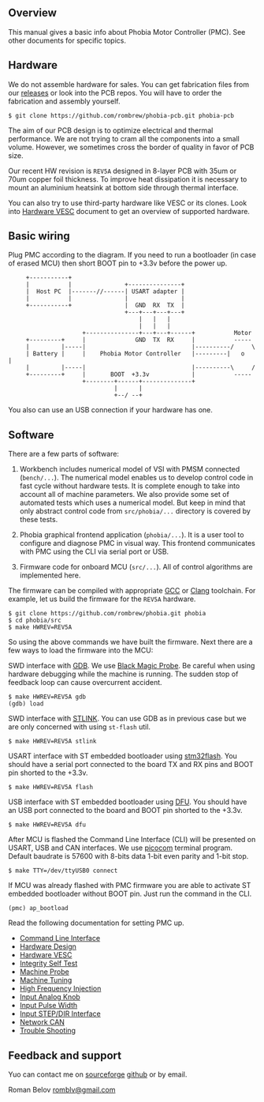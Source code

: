 ## Overview

This manual gives a basic info about Phobia Motor Controller (PMC). See other
documents for specific topics.

## Hardware

We do not assemble hardware for sales. You can get fabrication files from our
[releases](https://sourceforge.net/projects/phobia/files/) or look into the PCB
repos. You will have to order the fabrication and assembly yourself.

	$ git clone https://github.com/rombrew/phobia-pcb.git phobia-pcb

The aim of our PCB design is to optimize electrical and thermal performance.
We are not trying to cram all the components into a small volume. However, we
sometimes cross the border of quality in favor of PCB size.

Our recent HW revision is `REV5A` designed in 8-layer PCB with 35um or 70um
copper foil thickness. To improve heat dissipation it is necessary to mount an
aluminium heatsink at bottom side through thermal interface.

You can also try to use third-party hardware like VESC or its clones. Look into
[Hardware VESC](HardwareVESC.md) document to get an overview of supported
hardware.

## Basic wiring

Plug PMC according to the diagram. If you need to run a bootloader (in case of
erased MCU) then short BOOT pin to +3.3v before the power up.

```
	 +-----------+
	 |           |               +---------------+
	 |  Host PC  |-------//------| USART adapter |
	 |           |               |               |
	 +-----------+               |  GND  RX  TX  |
	                             +---+---+---+---+
	                                 |   |   |
	                                 |   |   |
	                 +---------------+---+---+------+           Motor
	 +---------+     |              GND  TX  RX     |           -----
	 |         |-----|                              |----------/     \
	 | Battery |     |    Phobia Motor Controller   |---------|   o   |
	 |         |-----|                              |----------\     /
	 +---------+     |       BOOT  +3.3v            |           -----
	                 +--------+------+--------------+
	                          |      |
	                          +--/ --+
```

You also can use an USB connection if your hardware has one.

## Software

There are a few parts of software:

1. Workbench includes numerical model of VSI with PMSM connected (`bench/...`).
   The numerical model enables us to develop control code in fast cycle without
   hardware tests. It is complete enough to take into account all of machine
   parameters. We also provide some set of automated tests which uses a
   numerical model. But keep in mind that only abstract control code from
   `src/phobia/...` directory is covered by these tests.

2. Phobia graphical frontend application (`phobia/...`). It is a user tool to
   configure and diagnose PMC in visual way. This frontend communicates with
   PMC using the CLI via serial port or USB.

3. Firmware code for onboard MCU (`src/...`). All of control algorithms are
   implemented here.

The firmware can be compiled with appropriate [GCC](https://gcc.gnu.org/) or
[Clang](https://clang.llvm.org/) toolchain. For example, let us build the
firmware for the `REV5A` hardware.

	$ git clone https://github.com/rombrew/phobia.git phobia
	$ cd phobia/src
	$ make HWREV=REV5A

So using the above commands we have built the firmware. Next there are a few
ways to load the firmware into the MCU:

SWD interface with [GDB](https://www.gnu.org/software/gdb/). We use
[Black Magic Probe](https://1bitsquared.com/products/black-magic-probe). Be
careful when using hardware debugging while the machine is running. The sudden
stop of feedback loop can cause overcurrent accident.

	$ make HWREV=REV5A gdb
	(gdb) load

SWD interface with [STLINK](https://github.com/stlink-org/stlink). You can use
GDB as in previous case but we are only concerned with using `st-flash` util.

	$ make HWREV=REV5A stlink

USART interface with ST embedded bootloader using
[stm32flash](https://sourceforge.net/projects/stm32flash/). You should have a
serial port connected to the board TX and RX pins and BOOT pin shorted to the
+3.3v.

	$ make HWREV=REV5A flash

USB interface with ST embedded bootloader using
[DFU](http://dfu-util.sourceforge.net/). You should have an USB port connected
to the board and BOOT pin shorted to the +3.3v.

	$ make HWREV=REV5A dfu

After MCU is flashed the Command Line Interface (CLI) will be presented on
USART, USB and CAN interfaces. We use
[picocom](https://github.com/npat-efault/picocom) terminal program. Default
baudrate is 57600 with 8-bits data 1-bit even parity and 1-bit stop.

	$ make TTY=/dev/ttyUSB0 connect

If MCU was already flashed with PMC firmware you are able to activate ST
embedded bootloader without BOOT pin. Just run the command in the CLI.

	(pmc) ap_bootload

Read the following documentation for setting PMC up.

- [Command Line Interface](CommandLineInterface.md)
- [Hardware Design](HardwareDesign.md)
- [Hardware VESC](HardwareVESC.md)
- [Integrity Self Test](IntegritySelfTest.md)
- [Machine Probe](MachineProbe.md)
- [Machine Tuning](MachineTuning.md)
- [High Frequency Injection](HighFrequencyInjection.md)
- [Input Analog Knob](InputAnalogKnob.md)
- [Input Pulse Width](InputPulseWidth.md)
- [Input STEP/DIR Interface](InputStepDirection.md)
- [Network CAN](NetworkCAN.md)
- [Trouble Shooting](TroubleShooting.md)

## Feedback and support

Yuo can contact me on [sourceforge](https://sourceforge.net/projects/phobia/)
[github](https://github.com/rombrew/phobia) or by email.

Roman Belov <romblv@gmail.com>

